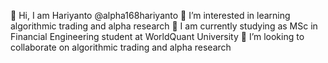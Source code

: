 👋 Hi, I am Hariyanto @alpha168hariyanto
👀 I’m interested in learning algorithmic trading and alpha research
🌱 I am currently studying as MSc in Financial Engineering student at WorldQuant University
💞️ I’m looking to collaborate on algorithmic trading and alpha research

<!---
alpha168hariyanto/alpha168hariyanto is a ✨ special ✨ repository because its `README.md` (this file) appears on your GitHub profile.
You can click the Preview link to take a look at your changes.
--->
